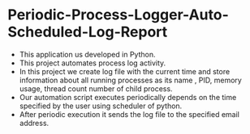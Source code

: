 # Periodic-Process-Logger-Auto-Scheduled-Log-Report

- This application us developed in Python.
- This project automates process log activity.
- In this project we create log file with the current time and store information about all running
processes as its name , PID, memory usage, thread count number of child process.
- Our automation script executes periodically depends on the time specified by the user using 
scheduler of python.
- After periodic execution it sends the log file to the specified email address.
